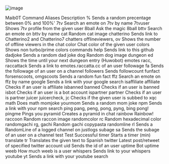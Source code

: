 #  
![image](https://user-images.githubusercontent.com/94239373/141654044-cad95f96-1953-42aa-8bf0-270efd632e47.png)

Maib0T
Command	Aliases	Description
%		Sends a random precentage between 0% and 100%'
7tv		Search an emote on 7tv by name
7tvuser		Shows 7tv profile from the given user
8ball		Ask the magic 8ball
bttv		Search an emote on bttv by name
cat		Random cat image
chatterino		Sends link to Chatterino2 and Chatterino7
chatters	offlineviewers, ov	Shows the number of offline viewers in the chat
color		Chat color of the given user
colors		Shows non turbo/prime colors
commands	help	Sends link to this github
dadjoke		Sends a random dad joke
dog		Random dog image
dungeon	ed	Shows the time until your next dungeon entry (Huwobot)
emotes	racc, raccattack	Sends a link to emotes.raccatta.cc of an user
followage	fa	Sends the followage of an user on a channel
followers		Sends followcount
funfact	forsenscoots, omgscoots	Sends a random fun fact
ffz		Search an emote on ffz by name
google		Sends a link with your google search
isaffiliate	affiliate	Checks if an user is affiliate
isbanned	banned	Checks if an user is banned
isbot		Checks if an user is a bot account
ispartner	partner	Checks if an user is partner
juicer	juicercheck, jc	Checks if the given user is subbed to xqc
math		Does math
momjoke	yourmom	Sends a random mom joke
npm		Sends a link with your npm search
ping	pang, peng, pong, pyng, bing	pong!
pingme		Pings you
pyramid		Creates a pyramid in chat
rainbow		Rainbow!
raccoon		Random raccon image
randomcolor	rc	Random hexadecimal color
randomgachi	rg, gachi	Random gachi copypasta
randomline	rl	Sends a RandomLine of a logged channel on justlogs
subage	sa	Sends the subage of an user on a channel
test		Test Successful
timer		Starts a timer (min)
translate	tr	Translates the given text to Spanish
twitter		Latest post/retweet of specified twitter account
uid		Sends the id of an user
uptime		Bot uptime
weeb		How much weeb is a user
whispers		Sends link to your whispers
youtube	yt	Sends a link with your youtube search


